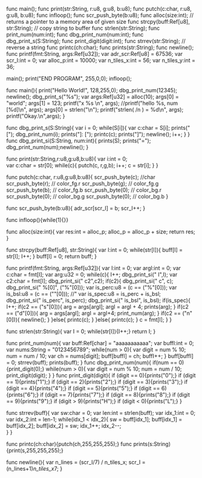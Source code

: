 func main();
func print(str:String, r:u8, g:u8, b:u8);
func putch(c:char, r:u8, g:u8, b:u8);
func infloop();
func scr_push_byte(b:u8);
func alloc(size:int); // returns a pointer to a memory area of given size
func strcpy(buff:Ref[u8], str:String); // copy string to buffer
func strlen(str:String); 
func print_num(num:int);
func dbg_print_num(num:int);
func dbg_print_s(S:String);
func print_digit(digit:int);
func strrev(str:String); // reverse a string
func printc(ch:char);
func prints(str:String);
func newline();
func printf(fmt:String, args:Ref[u32]);
var adr_scr:Ref[u8] = 67536;
var scr_I:int = 0;
var alloc_p:int = 10000;
var n_tiles_x:int = 56;
var n_tiles_y:int = 36;

main();
print("END PROGRAM", 255,0,0);
infloop();


func main(){
	print("Hello World!", 128,255,0);
	dbg_print_num(12345); newline();
	dbg_print_s("%s");
	var args:Ref[u32] = alloc(10);
	args[0] = "world";
	args[1] = 123;
	printf("x %s \n", args);
	//printf("hello %s, num [%d]\n", args);
	args[0] = strlen("\n");
	printf("strlen( /n ) = %d\n", args);
	printf("Okay.\n",args);
}

func dbg_print_s(S:String){
	var i = 0;
	while(S[i]){
		var c:char = S[i];
		prints("["); dbg_print_num(i); prints("]: ["); 
		printc(c); prints("]"); newline();
		i++;
	}
}
func dbg_print_si(S:String, num:int){
	prints(S); prints("="); dbg_print_num(num);newline();
}

func print(str:String,r:u8,g:u8,b:u8){
	var i:int = 0;	
	var c:char = str[0];
	while(c){
		putch(c, r,g,b);
		i++;
		c = str[i];
	}
}

func putch(c:char, r:u8,g:u8,b:u8){
	scr_push_byte(c); //char
	scr_push_byte(r); // color_fg.r
	scr_push_byte(g); // color_fg.g
	scr_push_byte(b); // color_fg.b
	scr_push_byte(0); // color_bg.r
	scr_push_byte(0); // color_bg.g
	scr_push_byte(0); // color_bg.b
}

func scr_push_byte(b:u8){
	adr_scr[scr_I] = b; scr_I++;
}

func infloop(){while(1){}}

func alloc(size:int){
	var res:int = alloc_p;
	alloc_p = alloc_p + size;
	return res;
}

func strcpy(buff:Ref[u8], str:String){
	var I:int = 0;
	while(str[I]){
		buff[I] = str[I];
		I++;
	}
	buff[I] = 0;
	return buff;
}

func printf(fmt:String, args:Ref[u32]){
	var I:int = 0;
	var argI:int = 0;
	var c:char = fmt[I];
	var arg:u32 = 0;
	while(c){
		I++;
		dbg_print_si(" I",I);
		var c2:char = fmt[I];
		dbg_print_si(" c2",c2);
		if(c2){
			dbg_print_si(" c", c);
			dbg_print_si(" %[0]", ("%"[0]));
			var is_perc:u8 = (c == ("%"[0]));
			var is_bsl:u8 = (c == ("\"[0])); //"
			var is_spec:u8 = is_perc + is_bsl;
			dbg_print_si(" is_perc", is_perc);
			dbg_print_si(" is_bsl", is_bsl);
			if(is_spec){
				I++;
				if(c2 == ("s"[0])){
					arg = args[argI];
					argI = argI + 4;
					prints(arg);
				}
				if(c2 == ("d"[0])){
					arg = args[argI];
					argI = argI+4;
					print_num(arg);
				}
				if(c2 == ("n"[0])){
					newline();
				}
			}else{
				printc(c);
			}
		}else{
			printc(c);
		}
		c = fmt[I];
	}
}

func strlen(str:String){
	var I = 0;
	while(str[I]){I++;}
	return I;
}

func print_num(num){
	var buff:Ref[char] = "aaaaaaaaaaa";
	var buffI:int = 0;
	var nums:String = "0123456789";
	while(num > 0){
		var digit = num % 10;
		num = num / 10;
		var ch = nums[digit];
		buff[buffI] = ch; buffI++;
	}
	buff[buffI] = 0;
	strrev(buff);
	prints(buff);
}
func dbg_print_num(num){
	if(num == 0){print_digit(0);}
	while(num > 0){
		var digit = num % 10;
		num = num / 10;
		print_digit(digit);
	}
}
func print_digit(digit){
	if (digit == 0){prints("0");}
	if (digit == 1){prints("1");}
	if (digit == 2){prints("2");}
	if (digit == 3){prints("3");}
	if (digit == 4){prints("4");}
	if (digit == 5){prints("5");}
	if (digit == 6){prints("6");}
	if (digit == 7){prints("7");}
	if (digit == 8){prints("8");}
	if (digit == 9){prints("9");}
	if (digit > 9){prints("H");}
	if (digit < 0){prints("L");}
}

func strrev(buff){
	var sw:char = 0;
	var len:int = strlen(buff);
	var idx_1:int = 0;
	var idx_2:int = len-1;
	while(idx_1 < idx_2){
		sw = buff[idx_1];
		buff[idx_1] = buff[idx_2];
		buff[idx_2] = sw;
		idx_1++;
		idx_2--;	
	}
}

func printc(ch:char){putch(ch,255,255,255);}
func prints(s:String){print(s,255,255,255);}

func newline(){
	var n_lines = (scr_I/7) / n_tiles_x;
	scr_I = (n_lines+1)*n_tiles_x*7;
}
